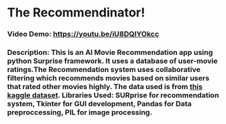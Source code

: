 # The Recommendinator!
### Video Demo:  https://youtu.be/iU8DQIYOkcc
### Description: This is an AI Movie Recommendation app using python Surprise framework. It uses a database of user-movie ratings.The Recommendation system uses collaborative filtering which recommends movies based on similar users that rated other movies highly. The data used is from [this kaggle dataset](https://www.kaggle.com/datasets/rounakbanik/the-movies-dataset?resource=download&select=keywords.csv). Libraries Used: SURprise for recommendation system, Tkinter for GUI development, Pandas for Data preproccessing, PIL for image processing.